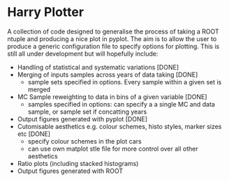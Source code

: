 # Harry Plotter

A collection of code designed to generalise the process of taking a ROOT ntuple and producing a nice plot in pyplot. The aim is to allow the user to produce a generic configuration file to specify options for plotting.
This is still all under development but will hopefully include:

* Handling of statistical and systematic variations         [DONE]
* Merging of inputs samples across years of data taking     [DONE] 
    * sample sets specified in options. Every sample within a given set is merged
* MC Sample reweighting to data in bins of a given variable [DONE]
    * samples specified in options: can specify a a single MC and data sample, or sample set if concatting years
* Output figures generated with pyplot                      [DONE]
* Cutomisable aesthetics e.g. colour schemes, histo styles, marker sizes etc [DONE]
    * specify colour schemes in the plot cars
    * can use own matplot stle file for more control over all other aesthetics
* Ratio plots (including stacked histograms)
* Output figures generated with ROOT

